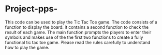 # Project-pps-
This code can be used to play the Tic Tac Toe game.
The code consists of a function to display the board.
It contains a second function to check the result of each game.
The main function prompts the players to enter their symbols and makes use of the the first two functions to create a fully functional tic tac toe game.
Please read the rules carefully to understand how to play the game.
